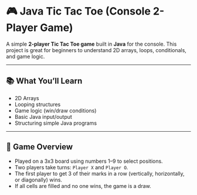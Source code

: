 # 🎮 Java Tic Tac Toe (Console 2-Player Game)

A simple **2-player Tic Tac Toe game** built in **Java** for the console. This project is great for beginners to understand 2D arrays, loops, conditionals, and game logic.

---

## 📚 What You’ll Learn

- 2D Arrays
- Looping structures
- Game logic (win/draw conditions)
- Basic Java input/output
- Structuring simple Java programs

---

## 🧠 Game Overview

- Played on a 3x3 board using numbers 1–9 to select positions.
- Two players take turns: `Player X` and `Player O`.
- The first player to get 3 of their marks in a row (vertically, horizontally, or diagonally) wins.
- If all cells are filled and no one wins, the game is a draw.

